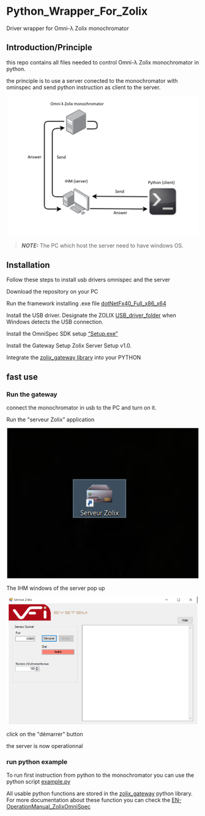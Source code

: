 # Python_Wrapper_For_Zolix
Driver wrapper for Omni-λ Zolix monochromator 


## Introduction/Principle ##

this repo contains all files needed to control  Omni-λ Zolix monochromator in python.

the principle is to use a server conected to the monochromator with ominspec and send python instruction as client to the server.


 

<p align="center">
<img src="imgs/principle.png" alt="ONE-PIX principle" width="500"/>
</p>

> **_NOTE:_** The PC which host the server need to have windows OS. 


## Installation ##

Follow these steps to install usb drivers omnispec and the server

Download the repository on your PC 

Run the framework installing .exe file [dotNetFx40_Full_x86_x64](Dependencies)

Install the USB driver. Designate the ZOLIX [USB_driver_folder](Dependencies/Driver_USB_Zolix) when Windows detects the USB connection.

Install the OmniSpec SDK setup [“Setup.exe”](Dependencies/OmniSpec-Setup)

Install the Gateway Setup Zolix Server Setup v1.0.

Integrate the [zolix_gateway library](Dependencies/Python_Zolix_Gateway) into your PYTHON 


## fast use ##

### Run the gateway ###

connect the monochromator in usb to the PC and turn on it.

Run the "serveur Zolix" application 

<p align="center">
<img src="imgs/server_app.PNG" alt="IHM server" width="500"/>
</p>


The IHM windows of the server pop up 

<p align="center">
<img src="imgs/server.png" alt="IHM server" width="500"/>
</p>

click on the "démarrer" button 

the server is now operationnal 

### run python example ###

To run first instruction from python to the monochromator you can use the python  script [example.py](Dependencies/Python_Zolix_Gateway/zolix/app)

All usable  python functions are stored in the [zolix_gateway](Dependencies/Python_Zolix_Gateway/zolix/app) python library. For more documentation about these function you can check the [EN-OperationManual_ZolixOmniSpec](documentation/EN-OperationManual_ZolixOmniSpec.pdf)










